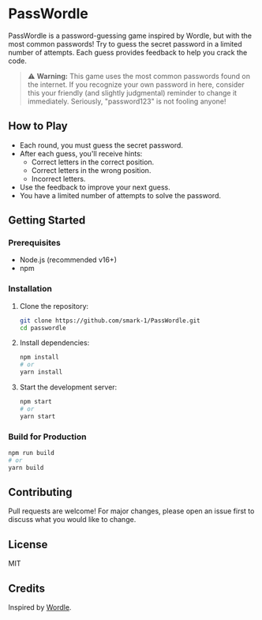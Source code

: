 # PassWordle

PassWordle is a password-guessing game inspired by Wordle, but with the most common passwords! Try to guess the secret password in a limited number of attempts. Each guess provides feedback to help you crack the code.

> ⚠️ **Warning:** This game uses the most common passwords found on the internet. If you recognize your own password in here, consider this your friendly (and slightly judgmental) reminder to change it immediately. Seriously, "password123" is not fooling anyone!

## How to Play

- Each round, you must guess the secret password.
- After each guess, you'll receive hints:
  - Correct letters in the correct position.
  - Correct letters in the wrong position.
  - Incorrect letters.
- Use the feedback to improve your next guess.
- You have a limited number of attempts to solve the password.

## Getting Started

### Prerequisites

- Node.js (recommended v16+)
- npm

### Installation

1. Clone the repository:
   ```bash
   git clone https://github.com/smark-1/PassWordle.git
   cd passwordle
   ```
2. Install dependencies:
   ```bash
   npm install
   # or
   yarn install
   ```
3. Start the development server:
   ```bash
   npm start
   # or
   yarn start
   ```

### Build for Production

```bash
npm run build
# or
yarn build
```

## Contributing

Pull requests are welcome! For major changes, please open an issue first to discuss what you would like to change.

## License

MIT

## Credits

Inspired by [Wordle](https://www.nytimes.com/games/wordle).
